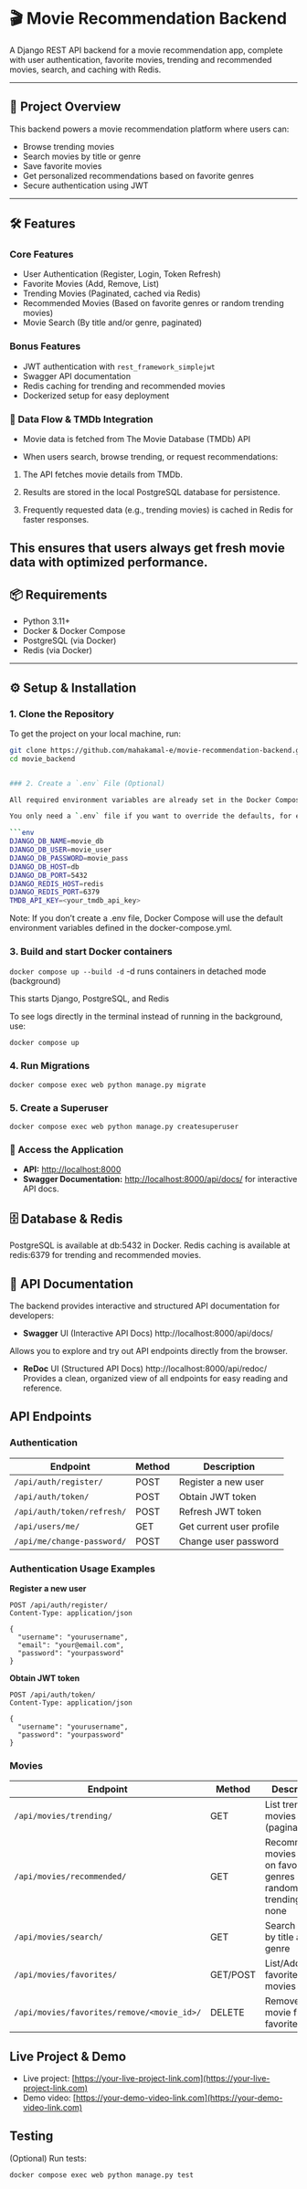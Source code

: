 # 🎬 Movie Recommendation Backend

A Django REST API backend for a movie recommendation app, complete with user authentication, favorite movies, trending and recommended movies, search, and caching with Redis.

---

## 🚀 Project Overview

This backend powers a movie recommendation platform where users can:

- Browse trending movies
- Search movies by title or genre
- Save favorite movies
- Get personalized recommendations based on favorite genres
- Secure authentication using JWT

---

## 🛠 Features

### Core Features
- User Authentication (Register, Login, Token Refresh)
- Favorite Movies (Add, Remove, List)
- Trending Movies (Paginated, cached via Redis)
- Recommended Movies (Based on favorite genres or random trending movies)
- Movie Search (By title and/or genre, paginated)

### Bonus Features
- JWT authentication with `rest_framework_simplejwt`
- Swagger API documentation
- Redis caching for trending and recommended movies
- Dockerized setup for easy deployment

### 🔄 Data Flow & TMDb Integration

- Movie data is fetched from The Movie Database (TMDb) API

- When users search, browse trending, or request recommendations:

1. The API fetches movie details from TMDb.

2. Results are stored in the local PostgreSQL database for persistence.

3. Frequently requested data (e.g., trending movies) is cached in Redis for faster responses.

This ensures that users always get fresh movie data with optimized performance.
---

## 📦 Requirements

- Python 3.11+
- Docker & Docker Compose
- PostgreSQL (via Docker)
- Redis (via Docker)

---

## ⚙️ Setup & Installation

### 1. Clone the Repository

To get the project on your local machine, run:

```bash
git clone https://github.com/mahakamal-e/movie-recommendation-backend.git
cd movie_backend


### 2. Create a `.env` File (Optional)

All required environment variables are already set in the Docker Compose file.  

You only need a `.env` file if you want to override the defaults, for example:

```env
DJANGO_DB_NAME=movie_db
DJANGO_DB_USER=movie_user
DJANGO_DB_PASSWORD=movie_pass
DJANGO_DB_HOST=db
DJANGO_DB_PORT=5432
DJANGO_REDIS_HOST=redis
DJANGO_REDIS_PORT=6379
TMDB_API_KEY=<your_tmdb_api_key>
```
Note: If you don’t create a .env file, Docker Compose will use the default environment variables defined in the docker-compose.yml.

### 3. Build and start Docker containers
```docker compose up --build -d```
-d runs containers in detached mode (background)

This starts Django, PostgreSQL, and Redis

To see logs directly in the terminal instead of running in the background, use:

```docker compose up```

### 4. Run Migrations
```docker compose exec web python manage.py migrate ```


### 5. Create a Superuser
```docker compose exec web python manage.py createsuperuser ```

### 🚀 Access the Application

- **API:** [http://localhost:8000](http://localhost:8000)  
- **Swagger Documentation:** [http://localhost:8000/api/docs/](http://localhost:8000/api/docs/) 
for interactive API docs.

## 🗄 Database & Redis
PostgreSQL is available at db:5432 in Docker. Redis caching is available at redis:6379 for trending and recommended movies.
## 📄 API Documentation

The backend provides interactive and structured API documentation for developers:

- **Swagger** UI (Interactive API Docs)
http://localhost:8000/api/docs/

Allows you to explore and try out API endpoints directly from the browser.

 - **ReDoc** UI (Structured API Docs)
http://localhost:8000/api/redoc/
Provides a clean, organized view of all endpoints for easy reading and reference.
## API Endpoints

### Authentication


| Endpoint | Method | Description |
|----------|--------|-------------|
| `/api/auth/register/` | POST | Register a new user |
| `/api/auth/token/` | POST | Obtain JWT token |
| `/api/auth/token/refresh/` | POST | Refresh JWT token |
| `/api/users/me/` | GET | Get current user profile |
| `/api/me/change-password/` | POST | Change user password |

### **Authentication Usage Examples**

**Register a new user**
```http
POST /api/auth/register/
Content-Type: application/json

{
  "username": "yourusername",
  "email": "your@email.com",
  "password": "yourpassword"
}
```
**Obtain JWT token**
```http
POST /api/auth/token/
Content-Type: application/json

{
  "username": "yourusername",
  "password": "yourpassword"
}
```
### Movies

| Endpoint | Method | Description |
|----------|--------|------------|
| `/api/movies/trending/` | GET | List trending movies (paginated) |
| `/api/movies/recommended/` | GET | Recommended movies based on favorite genres or 5 random trending if none |
| `/api/movies/search/` | GET | Search movies by title and/or genre |
| `/api/movies/favorites/` | GET/POST | List/Add user’s favorite movies |
| `/api/movies/favorites/remove/<movie_id>/` | DELETE | Remove a movie from favorites |



## Live Project & Demo
- Live project: [https://your-live-project-link.com](https://your-live-project-link.com)
- Demo video: [https://your-demo-video-link.com](https://your-demo-video-link.com)

## Testing
(Optional) Run tests:
```bash
docker compose exec web python manage.py test




